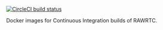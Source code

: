[![CircleCI build status][circleci-badge]][circleci-url]

Docker images for Continuous Integration builds of RAWRTC.



[circleci-badge]: https://circleci.com/gh/rawrtc/ci-image.svg?style=svg
[circleci-url]: https://circleci.com/gh/rawrtc/ci-image


